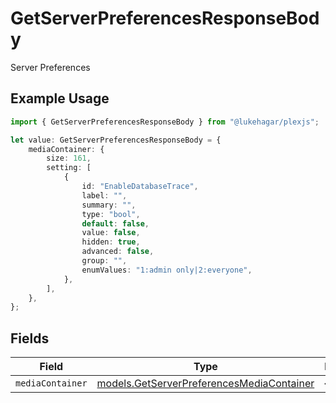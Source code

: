 # GetServerPreferencesResponseBody

Server Preferences

## Example Usage

```typescript
import { GetServerPreferencesResponseBody } from "@lukehagar/plexjs";

let value: GetServerPreferencesResponseBody = {
    mediaContainer: {
        size: 161,
        setting: [
            {
                id: "EnableDatabaseTrace",
                label: "",
                summary: "",
                type: "bool",
                default: false,
                value: false,
                hidden: true,
                advanced: false,
                group: "",
                enumValues: "1:admin only|2:everyone",
            },
        ],
    },
};
```

## Fields

| Field                                                                                        | Type                                                                                         | Required                                                                                     | Description                                                                                  |
| -------------------------------------------------------------------------------------------- | -------------------------------------------------------------------------------------------- | -------------------------------------------------------------------------------------------- | -------------------------------------------------------------------------------------------- |
| `mediaContainer`                                                                             | [models.GetServerPreferencesMediaContainer](../models/getserverpreferencesmediacontainer.md) | :heavy_minus_sign:                                                                           | N/A                                                                                          |